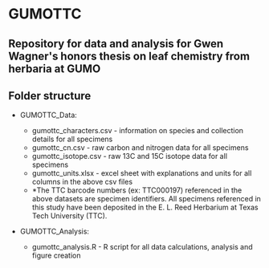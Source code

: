 # GUMOTTC
## Repository for data and analysis for Gwen Wagner's honors thesis on leaf chemistry from herbaria at GUMO

## Folder structure
- GUMOTTC_Data: 
	- gumottc_characters.csv - information on species and collection details for all specimens
	- gumottc_cn.csv - raw carbon and nitrogen data for all specimens
	- gumottc_isotope.csv - raw 13C and 15C isotope data for all specimens
	- gumottc_units.xlsx - excel sheet with explanations and units for all columns in the above csv files
	- *The TTC barcode numbers (ex: TTC000197) referenced in the above datasets are specimen identifiers. All specimens referenced in this study have been deposited in the E. L. Reed Herbarium at Texas Tech University (TTC).

- GUMOTTC_Analysis:
	- gumottc_analysis.R - R script for all data calculations, analysis and figure creation
	